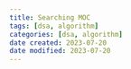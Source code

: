 ```yaml
---
title: Searching MOC
tags: [dsa, algorithm]
categories: [dsa, algorithm]
date created: 2023-07-20
date modified: 2023-07-20
---
```

